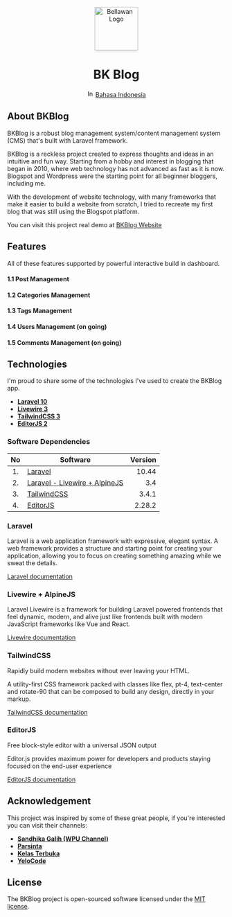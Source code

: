 <p align="center"><a href="https://blog.bellawan.my.id" target="_blank"><img src="https://bellawan.my.id/img/favicon.png" width="100" alt="Bellawan Logo" style="box-shadow: 0 4px 6px -1px rgb(0 0 0 / 0.1), 0 2px 4px -2px rgb(0 0 0 / 0.1);" /></a></p>
<a href="https://blog.bellawan.my.id" style="text-decoration: none;"><h1 align="center">BK Blog</h1></a>
<p align="center">
<img src="https://github.com/belankus/BKBlog/blob/public/public/img/indonesia_round_icon_64.png" height="16" alt="Indonesian Flag" />
<a href="https://github.com/belankus/BKBlog/blob/public/README_ID.md">Bahasa Indonesia</a>
</p>

## About BKBlog

BKBlog is a robust blog management system/content management system (CMS) that's built with Laravel framework.

BKBlog is a reckless project created to express thoughts and ideas in an intuitive and fun way. Starting from a hobby and interest in blogging that began in 2010, where web technology has not advanced as fast as it is now. Blogspot and Wordpress were the starting point for all beginner bloggers, including me.

With the development of website technology, with many frameworks that make it easier to build a website from scratch, I tried to recreate my first blog that was still using the Blogspot platform.

You can visit this project real demo at [BKBlog Website](https://blog.bellawan.my.id)

## Features

All of these features supported by powerful interactive build in dashboard.

#### 1.1 Post Management

#### 1.2 Categories Management

#### 1.3 Tags Management

#### 1.4 Users Management (on going)

#### 1.5 Comments Management (on going)

## Technologies

I'm proud to share some of the technologies I've used to create the BKBlog app.

-   **[Laravel 10](#laravel)**
-   **[Livewire 3](#livewire)**
-   **[TailwindCSS 3](#tailwind)**
-   **[EditorJS 2](#editorjs)**

### Software Dependencies

| No  | Software                                   | Version |
| :-: | ------------------------------------------ | ------: |
| 1.  | [Laravel](#laravel)                        |   10.44 |
| 2.  | [Laravel - Livewire + AlpineJS](#livewire) |     3.4 |
| 3.  | [TailwindCSS](#tailwind)                   |   3.4.1 |
| 4.  | [EditorJS](#editorjs)                      |  2.28.2 |

### Laravel<a name="laravel"></a>

Laravel is a web application framework with expressive, elegant syntax. A web framework provides a structure and starting point for creating your application, allowing you to focus on creating something amazing while we sweat the details.

[Laravel documentation](https://laravel.com/docs/10.x/installation)

### Livewire + AlpineJS<a name="livewire"></a>

Laravel Livewire is a framework for building Laravel powered frontends that feel dynamic, modern, and alive just like frontends built with modern JavaScript frameworks like Vue and React.

[Livewire documentation](https://livewire.laravel.com/docs/quickstart)

### TailwindCSS<a name="tailwind"></a>

Rapidly build modern websites without ever leaving your HTML.

A utility-first CSS framework packed with classes like flex, pt-4, text-center and rotate-90 that can be composed to build any design, directly in your markup.

[TailwindCSS documentation](https://tailwindcss.com/docs/installation)

### EditorJS<a name="editorjs"></a>

Free block-style editor with a universal JSON output

Editor.js provides maximum power for developers and products staying focused on the end-user experience

[EditorJS documentation](https://editorjs.io/getting-started/)

## Acknowledgement

This project was inspired by some of these great people, if you're interested you can visit their channels:

-   **[Sandhika Galih (WPU Channel)](https://www.youtube.com/@sandhikagalihWPU)**
-   **[Parsinta](https://www.youtube.com/@parsinta)**
-   **[Kelas Terbuka](https://www.youtube.com/@KelasTerbuka)**
-   **[YeloCode](https://www.youtube.com/@yelocode)**

## License

The BKBlog project is open-sourced software licensed under the [MIT license](LICENSE).
